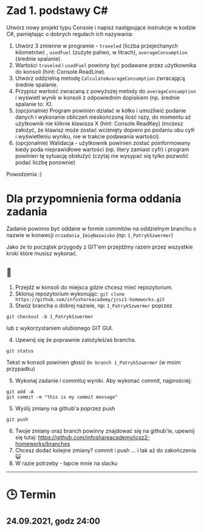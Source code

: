 # Zad 1. podstawy C#

Utwórz nowy projekt typu Console i napisz następujące instrukcje w kodzie C#, pamiętając o dobrych regułach ich nazywania:
1. Utwórz 3 zmienne w programie - `traveled` (liczba przejechanych kilometrów) , `usedFuel` (zużyte paliwo, w litrach), `averageConsumption` (średnie spalanie).
2. Wartości `traveled` i `usedFuel` powinny być podawane przez użytkownika do konsoli (hint: Console.ReadLine).
3. Utwórz oddzielną metodę `CalculateAvarageConsumption` zwracającą średnie spalanie. 
4. Przypisz wartość zwracaną z powyższej metody do `averageConsumption` i wyświetl wynik w konsoli z odpowiednim dopiskiem (np. średnie spalanie to: X).
5. (opcjonalnie) Program powinien działać w kółko i umożliwić podanie danych i wykonanie obliczeń nieskończoną ilość razy, do momentu aż użytkownik nie kliknie klawisza X (hint: Console.ReadKey) (możesz założyć, że klawisz może zostać wciśnięty dopiero po podaniu obu cyfr i wyświetleniu wyniku, nie w trakcie podawania wartości).
6. (opcjonalnie) Walidacja - użytkownik powinien zostać poinformowany kiedy poda nieprawidłowe wartości (np. litery zamiast cyfr) i program powinien tę sytuację obsłużyć (czytaj nie wysypać się tylko pozwolić podać liczbę ponownie)

Powodzenia :)

# Dla przypomnienia forma oddania zadania
Zadanie powinno być oddane w formie commitów na oddzielnym branchu o nazwie w konwecji `nrzadania_ImięNazwisko` (np: `1_PatrykSzwermer`)

Jako że to początek przygody z GIT'em przejdźmy razem przez wszystkie kroki które musisz wykonać.

## :construction_worker: 
1. Przejdź w konsoli do miejsca gdzie chcesz mieć repozytorium.
2. Sklonuj repozytorium wykonując: `git clone https://github.com/infoshareacademy/jcsz1-homeworks.git`
3. Stwóż brancha o dobrej nazwie, np: `1_PatrykSzwermer` poprzez 
```
git checkout -b 1_PatrykSzwermer
```
lub z wykorzystaniem ulubionego GIT GUI.

4. Upewnij się że poprawnie zalożyleś/aś brancha. 
```
git status
```

Tekst w konsoli powinien głosić `On branch 1_PatrykSzwermer` (w moim przypadku)

5. Wykonaj zadanie i commituj wyniki. Aby wykonać commit, najprościej:
```
git add -A
git commit -m "this is my commit message"
```
5. Wyślij zmiany na github'a poprzez push 
```
git push
```
6. Twoje zmiany oraz branch powinny znajdować się na github'ie, upewnij się tutaj: https://github.com/infoshareacademy/jcsz2-homeworks/branches
7. Chcesz dodać kolejne zmiany? commit i push ... i tak aż do zakończenia :smiley_cat:
7. W razie potrzeby - łapcie mnie na slacku

---

# :clock3: Termin
## 24.09.2021, godz 24:00 
